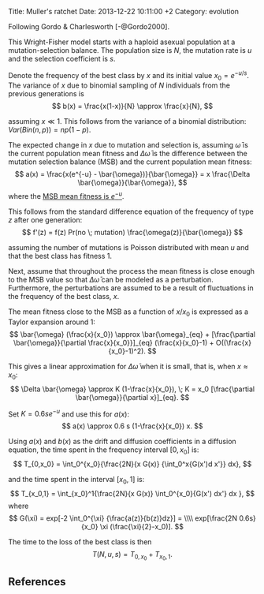 Title: Muller's ratchet
Date: 2013-12-22 10:11:00 +2
Category: evolution

Following Gordo & Charlesworth [-@Gordo2000].

This Wright-Fisher model starts with a haploid asexual population at a mutation-selection balance. The population size is $N$, the mutation rate is $u$ and the selection coefficient is $s$. 

Denote the frequency of the best class by $x$ and its initial value $x_0 = e^{-u/s}$. The variance of $x$ due to binomial sampling of $N$ individuals from the previous generations is
$$
b(x) = \frac{x(1-x)}{N} \approx \frac{x}{N},
$$

assuming $x \ll 1$. This follows from the variance of a binomial distribution: $Var(Bin(n,p)) = np(1-p)$.

The expected change in $x$ due to mutation and selection is, assuming $\bar{\omega}$ is the current population mean fitness and $\Delta \bar{\omega}$ is the difference between the mutation selection balance (MSB) and the current population mean fitness:
$$
a(x) = \frac{x(e^{-u} - \bar{\omega})}{\bar{\omega}} = x \frac{\Delta \bar{\omega}}{\bar{\omega}},
$$
where the [MSB mean fitness is $e^{-u}$](/mean-fitness-at-the-mutation-selection-balance/).

This follows from the standard difference equation of the frequency of type $z$ after one generation:
$$
f'(z) = f(z) Pr(no \; mutation) \frac{\omega(z)}{\bar{\omega}}
$$

assuming the number of mutations is Poisson distributed with mean $u$ and that the best class has fitness 1.

Next, assume that throughout the process the mean fitness is close enough to the MSB value so that $\Delta \bar{\omega}$ can be modeled as a perturbation. Furthermore, the perturbations are assumed to be a result of fluctuations in the frequency of the best class, $x$.

The mean fitness close to the MSB as a function of $x/x_0$ is expressed as a Taylor expansion around 1:
$$
\bar{\omega} (\frac{x}{x_0}) \approx \bar{\omega}_{eq} + [\frac{\partial \bar{\omega}}{\partial \frac{x}{x_0}}]_{eq} (\frac{x}{x_0}-1) + O((\frac{x}{x_0}-1)^2).
$$ 

This gives a linear approximation for $\Delta \bar{\omega}$ when it is small, that is, when $x\approx x_0$:
$$
\Delta \bar{\omega} \approx K (1-\frac{x}{x_0}), \; K = x_0 [\frac{\partial \bar{\omega}}{\partial x}]_{eq}.
$$

Set $K=0.6 s e^{-u}$ and use this for $a(x)$:
$$
a(x) \approx 0.6 s (1-\frac{x}{x_0}) x.
$$

Using $a(x)$ and $b(x)$ as the drift and diffusion coefficients in a diffusion equation, the time spent in the frequency interval $[0,x_0]$ is:
$$
T_{0,x_0} = \int_0^{x_0}{\frac{2N}{x G(x)} {\int_0^x{G(x')d x'}} dx},
$$

and the time spent in the interval $[x_0,1]$ is:
$$
T_{x_0,1} = \int_{x_0}^1{\frac{2N}{x G(x)} \int_0^{x_0}{G(x') dx'} dx },
$$
where 
$$
G(\xi) = exp[-2 \int_0^{\xi} {\frac{a(z)}{b(z)}dz}] = \\\\
exp[\frac{2N 0.6s}{x_0} \xi (\frac{\xi}{2}-x_0)].
$$

The time to the loss of the best class is then
$$
T(N,u,s) = T_{0,x_0} + T_{x_0,1}.
$$

## References

